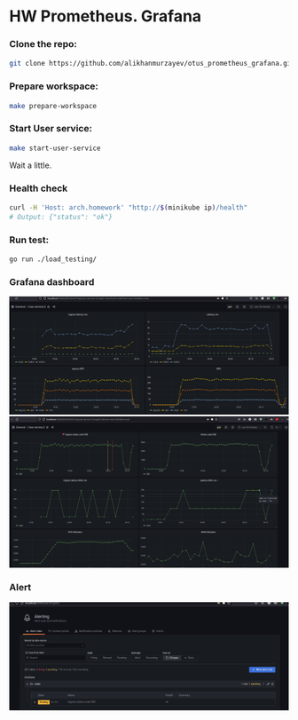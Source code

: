 # HW Prometheus. Grafana

### Clone the repo:

```bash
git clone https://github.com/alikhanmurzayev/otus_prometheus_grafana.git && cd otus_prometheus_grafana
```

### Prepare workspace:

```bash
make prepare-workspace
```

### Start User service:

```bash
make start-user-service
```

Wait a little.

### Health check

```bash
curl -H 'Host: arch.homework' "http://$(minikube ip)/health"
# Output: {"status": "ok"}
```

### Run test:

```bash
go run ./load_testing/
```

### Grafana dashboard

![Screenshot](./screenshots/1.png?raw=true)
![Screenshot](./screenshots/2.png?raw=true)

### Alert

![Screenshot](./screenshots/3.png?raw=true)
